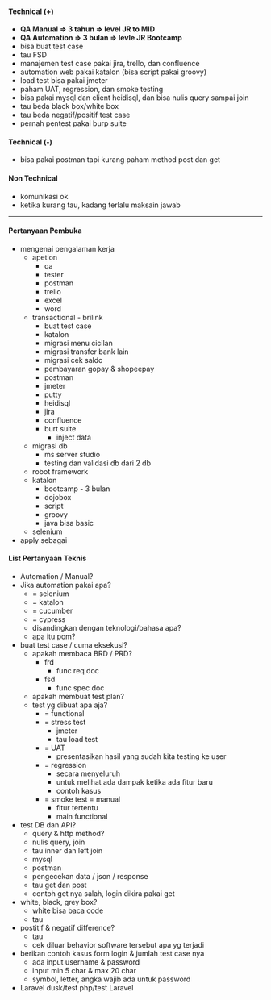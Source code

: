 #### Technical (+) 

- **QA Manual => 3 tahun => level JR to MID**
- **QA Automation => 3 bulan => levle JR Bootcamp**
- bisa buat test case
- tau FSD
- manajemen test case pakai jira, trello, dan confluence
- automation web pakai katalon (bisa script pakai groovy)
- load test bisa pakai jmeter
- paham UAT, regression, dan smoke testing
- bisa pakai mysql dan client heidisql, dan bisa nulis query sampai join
- tau beda black box/white box
- tau beda negatif/positif test case
- pernah pentest pakai burp suite

#### Technical (-)  

- bisa pakai postman tapi kurang paham method post dan get

#### Non Technical  

- komunikasi ok
- ketika kurang tau, kadang terlalu maksain jawab 

---

#### Pertanyaan Pembuka

- mengenai pengalaman kerja  
	- apetion
		- qa
		- tester
		- postman
		- trello
		- excel
		- word
	- transactional - brilink
		- buat test case
		- katalon
		- migrasi menu cicilan
		- migrasi transfer bank lain
		- migrasi cek saldo
		- pembayaran gopay & shopeepay
		- postman
		- jmeter
		- putty
		- heidisql
		- jira
		- confluence
		- burt suite
			- inject data
	- migrasi db
		- ms server studio
		- testing dan validasi db dari 2 db
	- robot framework
	- katalon
		- bootcamp - 3 bulan
		- dojobox
		- script
		- groovy
		- java bisa basic
	- selenium
- apply sebagai


#### List Pertanyaan Teknis

- Automation / Manual?  
- Jika automation pakai apa?
	- = selenium
	- = katalon
	- = cucumber
	- = cypress
	- disandingkan dengan teknologi/bahasa apa?
	- apa itu pom?
- buat test case / cuma eksekusi?
	- apakah membaca BRD / PRD?
		- frd
			- func req doc
		- fsd
			- func spec doc
	- apakah membuat test plan?
	- test yg dibuat apa aja?
		- = functional
		- = stress test
			- jmeter
			- tau load test
		- = UAT
			- presentasikan hasil yang sudah kita testing ke user
		- = regression
			- secara menyeluruh
			- untuk melihat ada dampak ketika ada fitur baru
			- contoh kasus
		- = smoke test = manual
			- fitur tertentu
			- main functional
- test DB dan API?
	- query & http method?
	- nulis query, join
	- tau inner dan left join
	- mysql
	- postman
	- pengecekan data / json / response
	- tau get dan post
	- contoh get nya salah, login dikira pakai get
- white, black, grey box?
	- white bisa baca code
	- tau
- postitif & negatif difference?
	- tau
	- cek diluar behavior software tersebut apa yg terjadi
- berikan contoh kasus form login & jumlah test case nya
	- ada input username & password
	- input min 5 char & max 20 char
	- symbol, letter, angka wajib ada untuk password
- Laravel dusk/test php/test Laravel